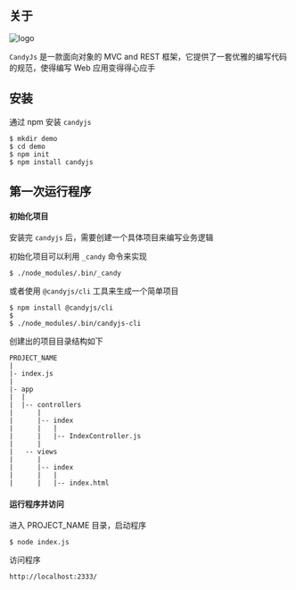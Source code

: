## 关于

![logo](../candy.png)

`CandyJs` 是一款面向对象的 MVC and REST 框架，它提供了一套优雅的编写代码的规范，使得编写 Web 应用变得得心应手

## 安装

通过 npm 安装 `candyjs`

```shell
$ mkdir demo
$ cd demo
$ npm init
$ npm install candyjs
```

## 第一次运行程序

#### 初始化项目

安装完 `candyjs` 后，需要创建一个具体项目来编写业务逻辑

初始化项目可以利用 `_candy` 命令来实现

```shell
$ ./node_modules/.bin/_candy
```

或者使用 `@candyjs/cli` 工具来生成一个简单项目

```shell
$ npm install @candyjs/cli
$
$ ./node_modules/.bin/candyjs-cli
```

创建出的项目目录结构如下

```
PROJECT_NAME
|
|- index.js
|
|- app
|  |
|  |-- controllers
|      |
|      |-- index
|      |   |
|      |   |-- IndexController.js
|      |
|   -- views
|      |
|      |-- index
|      |   |
|      |   |-- index.html
```

#### 运行程序并访问

进入 PROJECT_NAME 目录，启动程序

```shell
$ node index.js
```

访问程序

```
http://localhost:2333/
```
